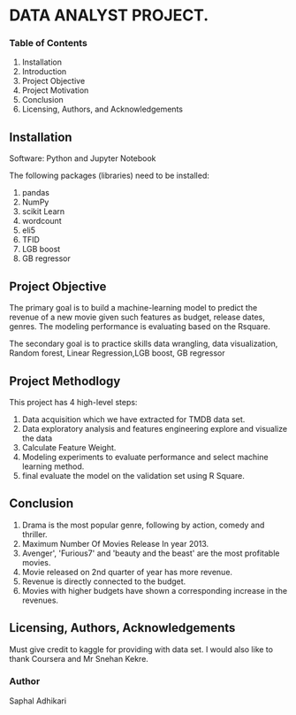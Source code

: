 
# DATA ANALYST PROJECT.



### Table of Contents
1. Installation
2. Introduction
3. Project Objective	
4. Project Motivation
5. Conclusion
6. Licensing, Authors, and Acknowledgements



<h2>Installation</h2>
Software: Python and Jupyter Notebook

The following packages (libraries) need to be installed:

1. pandas
2. NumPy
3. scikit Learn
4. wordcount
5. eli5
6. TFID
7. LGB boost
8. GB regressor

<h2>Project Objective</h2>
The primary goal is to build a machine-learning model to predict the revenue of a new movie given such features as budget, release dates, genres. The modeling performance is evaluating based on the Rsquare.

The secondary goal is to practice skills data wrangling, data visualization, Random forest, Linear Regression,LGB boost, GB regressor

<h2>Project  Methodlogy</h2>

This project has 4 high-level steps:

1. Data acquisition which we have extracted for TMDB data set.
2. Data exploratory analysis and features engineering explore and visualize the data
3. Calculate Feature Weight.
4. Modeling experiments to evaluate performance and select machine learning method.
5. final evaluate the model on the validation set using R Square.

<h2>Conclusion</h2>

1. Drama is the most popular genre, following by action, comedy and thriller.
2. Maximum Number Of Movies Release In year 2013.
3. Avenger', 'Furious7' and 'beauty and the beast' are the most profitable movies.
4. Movie released on 2nd quarter of year has more revenue.
5. Revenue is directly connected to the budget.
6. Movies with higher budgets have shown a corresponding increase in the revenues.

<h2>Licensing, Authors, Acknowledgements</h2>


Must give credit to kaggle for providing with data set. I would also like to thank Coursera and Mr Snehan Kekre.

### Author
Saphal Adhikari



